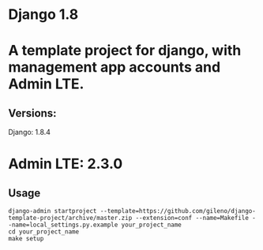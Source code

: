 # Django 1.8

A template project for django, with management app accounts and Admin LTE.
==============
## Versions:
Django: 1.8.4

Admin LTE: 2.3.0
==============
## Usage

    django-admin startproject --template=https://github.com/gileno/django-template-project/archive/master.zip --extension=conf --name=Makefile --name=local_settings.py.example your_project_name
    cd your_project_name
    make setup
